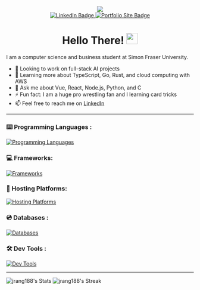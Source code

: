 <div id="header" align="center">
  <img src="https://media.giphy.com/media/v1.Y2lkPTc5MGI3NjExNDFmYmExNmRkN2RiMDczZGQwN2E4OWI3ZjI1YTVjYjJhNTg0NTc2OCZlcD12MV9pbnRlcm5hbF9naWZzX2dpZklkJmN0PWc/13HgwGsXF0aiGY/giphy-downsized.gif" />
  
  <div id="badges">
    <a href="https://www.linkedin.com/in/jrang188/">
      <img src="https://img.shields.io/badge/LinkedIn-blue?style=for-the-badge&logo=linkedin&logoColor=white" alt="LinkedIn Badge"/>
    </a>
    <a href="https://www.justinang.com/">
      <img src="https://img.shields.io/badge/Website-orange?style=for-the-badge&logo=firefoxbrowser&logoColor=white" alt="Portfolio Site Badge"/>
    </a>
  </div>
  <img src="https://komarev.com/ghpvc/?username=jrang188&style=flat-square&color=blue" alt=""/>
  
  <h1>
    Hello There! 
    <img src="https://media.giphy.com/media/hvRJCLFzcasrR4ia7z/giphy.gif" width="30px"/>
  </h1>
</div>

I am a computer science and business student at Simon Fraser University.
- 🔭 Looking to work on full-stack AI projects
- 🌱 Learning more about TypeScript, Go, Rust, and cloud computing with AWS
- 💬 Ask me about Vue, React, Node.js, Python, and C
- ⚡ Fun fact: I am a huge pro wrestling fan and I learning card tricks
- 📫 Feel free to reach me on [LinkedIn](https://www.linkedin.com/in/jrang188/)


---

### :keyboard: Programming Languages :

[![Programming Languages](https://skillicons.dev/icons?i=python,js,ts,java,c,cpp)](https://skillicons.dev)

### :computer: Frameworks:

[![Frameworks](https://skillicons.dev/icons?i=vue,react,nodejs,express,next,nuxt,tailwind,prisma,spring)](https://skillicons.dev)

### :electric_plug: Hosting Platforms: 

[![Hosting Platforms](https://skillicons.dev/icons?i=aws,gcp,firebase,vercel,heroku)](https://skillicons.dev)

### :cd: Databases : 

[![Databases](https://skillicons.dev/icons?i=postgresql,mysql,sqlite,mongodb,planetscale,cockcroachdb)](https://skillicons.dev)

### :hammer_and_wrench: Dev Tools :

[![Dev Tools](https://skillicons.dev/icons?i=vscode,idea,bash,postman,github,gitlab,git,jenkins)](https://skillicons.dev)

---

![jrang188's Stats](https://github-readme-stats.vercel.app/api?username=jrang188&theme=tokyonight&show_icons=true&hide_border=false&count_private=true) ![jrang188's Streak](https://github-readme-streak-stats.herokuapp.com/?user=jrang188&theme=tokyonight&hide_border=false)
